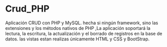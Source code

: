 # Crud_PHP
Aplicación CRUD con PHP y MySQL.   hecha si ningún framework, sino las extensiones y los métodos nativos de PHP ,La aplicación soportará la lectura, la escritura, la actualización y el borrado de registros en la base de datos. las vistas estan realizas únicamente HTML y CSS y BootStrap.
